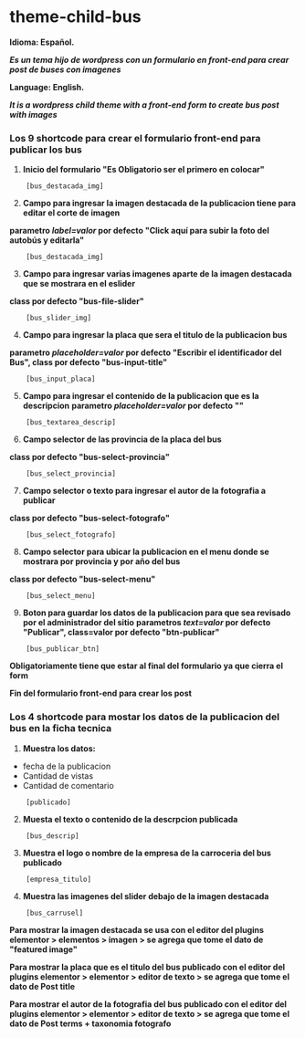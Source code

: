 # theme-child-bus
**Idioma: Español.**

***Es un tema hijo de wordpress con un formulario en front-end para crear post de buses con imagenes***

**Language: English.**

***It is a wordpress child theme with a front-end form to create bus post with images***


### Los 9 shortcode para crear el formulario front-end para publicar los bus

1. **Inicio del formulario "Es Obligatorio ser el primero en colocar"**
```
    [bus_destacada_img]
```


2. **Campo para ingresar la imagen destacada de la publicacion tiene para editar el corte de imagen**

**parametro _label=valor_ por defecto "Click aquí para subir la foto del autobús y editarla"**
```
    [bus_destacada_img]
```


3. **Campo para ingresar varias imagenes aparte de la imagen destacada que se mostrara en el eslider**

**class por defecto "bus-file-slider"**
```
    [bus_slider_img]
```


4. **Campo para ingresar la placa que sera el titulo de la publicacion bus**

**parametro _placeholder=valor_ por defecto "Escribir el identificador del Bus", class por defecto "bus-input-title"**
```
    [bus_input_placa] 
```



5. **Campo para ingresar el contenido de la publicacion que es la descripcion**
**parametro _placeholder=valor_ por defecto ""**
```
    [bus_textarea_descrip] 
```



6. **Campo selector de las provincia de la placa del bus**

**class por defecto "bus-select-provincia"**
```
    [bus_select_provincia] 
```



7. **Campo selector o texto para ingresar el autor de la fotografia a publicar**

**class por defecto "bus-select-fotografo"**
```
    [bus_select_fotografo] 
```


8. **Campo selector para ubicar la publicacion en el menu donde se mostrara por provincia y por año del bus**

**class por defecto "bus-select-menu"**
```
    [bus_select_menu] 
```


9. **Boton para guardar los datos de la publicacion para que sea revisado por el administrador del sitio**
**parametros _text=valor_ por defecto "Publicar", class=valor por defecto "btn-publicar"**
```
    [bus_publicar_btn] 
```



**Obligatoriamente tiene que estar al final del formulario ya que cierra el form**



**Fin del formulario front-end para crear los post**




### Los 4 shortcode para mostar los datos de la publicacion del bus en la ficha tecnica

1. **Muestra los datos:**
+ fecha de la publicacion
+ Cantidad de vistas
+ Cantidad de comentario
```
    [publicado]
```
2. **Muesta el texto o contenido de la descrpcion publicada**
```
    [bus_descrip] 
```
3. **Muestra el logo o nombre de la empresa de la carroceria del bus publicado**
```
    [empresa_titulo]
```
4. **Muestra las imagenes del slider debajo de la imagen destacada**
```
    [bus_carrusel]
```
**Para mostrar la imagen destacada se usa con el editor del plugins elementor > elementos > imagen > se agrega que tome el dato de "featured image"**

**Para mostrar la placa que es el titulo del bus publicado con el editor del plugins elementor > elementor > editor de texto > se agrega que tome el dato de Post title**

**Para mostrar el autor de la fotografia del bus publicado con el editor del plugins elementor > elementor > editor de texto > se agrega que tome el dato de Post terms + taxonomia fotografo**

